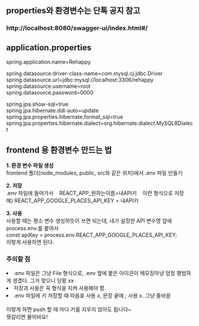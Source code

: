 ## properties와 환경변수는 단톡 공지 참고 ##

### http://localhost:8080/swagger-ui/index.html#/ ###

## application.properties ##
spring.application.name=Rehappy

spring.datasource.driver-class-name=com.mysql.cj.jdbc.Driver<br>
spring.datasource.url=jdbc:mysql://localhost:3306/rehappy<br>
spring.datasource.username=root<br>
spring.datasource.password=0000

spring.jpa.show-sql=true<br>
spring.jpa.hibernate.ddl-auto=update<br>
spring.jpa.properties.hibernate.format_sql=true<br>
spring.jpa.properties.hibernate.dialect=org.hibernate.dialect.MySQL8Dialect

## frontend 용 환경변수 만드는 법 ##
<b>1. 환경 변수 파일 생성 <br></b>
frontend 폴더(node_modules, public, src와 같은 위치)에서 .env 파일 만들기<br>

<b>2. 저장 <br></b>
.env 파일에 들어가서 &nbsp;&nbsp; REACT_APP_원하는이름=내API키 &nbsp;&nbsp; 이런 형식으로 저장<br>
예) REACT_APP_GOOGLE_PLACES_API_KEY = 내API키<br>

<b>3. 사용 <br></b>
사용할 때는 평소 변수 생성하듯이 쓰면 되는데, 내가 설정한 API 변수명 앞에 process.env.를 붙여서<br>
const apiKey = process.env.REACT_APP_GOOGLE_PLACES_API_KEY;<br>
이렇게 사용하면 된다.

### 주의할 점 ###
<li> .env 파일은 그냥 File 형식으로, .env 옆에 붙은 아이콘이 메모장마냥 엄청 평범하게 생겼다. 그거 맞으니 당황 xx
<li> 저장과 사용은 꼭 형식을 지켜 사용해야 함.
<li> .env 파일에 키 저장할 때 따옴표 사용 x, 문장 끝에 ; 사용 x. 그냥 줄바꿈
<br><br>
이렇게 하면 push 할 때 마다 키를 지우지 않아도 됩니다~
<br>
헷갈리면 물어바요!
